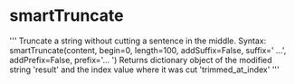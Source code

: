 # smartTruncate
'''
Truncate a string without cutting a sentence in the middle.
Syntax: smartTruncate(content, begin=0, length=100, addSuffix=False, suffix=' ...', addPrefix=False, prefix='... ')
Returns dictionary object of the modified string 'result' and the index value where it was cut 'trimmed_at_index'
'''
